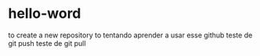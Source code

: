# hello-word
to create a new repository
to tentando aprender a usar esse github
teste de git push
teste de git pull
